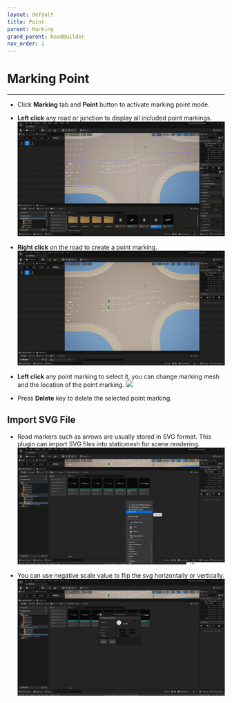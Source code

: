 ```yaml
---
layout: default
title: Point
parent: Marking
grand_parent: RoadBuilder
nav_order: 2
---
```


# Marking Point
---

- Click **Marking** tab and **Point** button to activate marking point mode.

- **Left click** any road or junction to display all included point markings.
![](004.gif)

- **Right click** on the road to create a point marking.
![](005.gif)

- **Left click** any point marking to select it, you can change marking mesh and the location of the point marking.
![](006.gif)

- Press **Delete** key to delete the selected point marking.

## Import SVG File

- Road markers such as arrows are usually stored in SVG format. This plugin can import SVG files into staticmesh for scene rendering.
![](007.jpg)

- You can use negative scale value to flip the svg horizontally or vertically.
![](008.jpg)